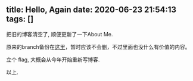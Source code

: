 title: Hello, Again
date: 2020-06-23 21:54:13
tags: []
---

把旧的博客清空了, 顺便更新了一下About Me.
<!--more-->

原来的branch备份在[这里](https://github.com/fallenwood/fallenwood.github.io/tree/gh-pages "")，暂时应该不会删，不过里面也没什么有价值的内容。

立个 flag, 大概会从今年开始重新写博客.

以上.